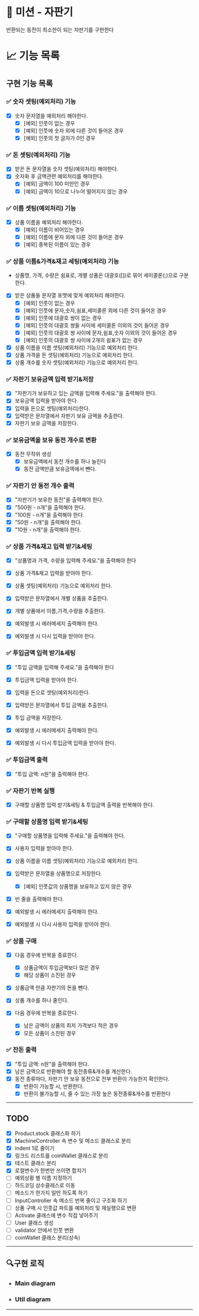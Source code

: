 # 🚀 미션 - 자판기

반환되는 동전이 최소한이 되는 자판기를 구현한다

# 📈 기능 목록

## 구현 기능 목록

### ✅ 숫자 셋팅(예외처리) 기능

- [x] 숫자 문자열을 예외처리 해야한다.
    - [x] [예외] 인풋이 없는 경우
    - [x] [예외] 인풋에 숫자 외에 다른 것이 들어온 경우
    - [x] [예외] 인풋의 첫 글자가 0인 경우

### ✅ 돈 셋팅(예외처리) 기능

- [x] 받은 돈 문자열을 숫자 셋팅(예외처리) 해야한다.
- [x] 숫자화 후 금액관련 예외처리를 해야한다.
    - [x] [예외] 금액이 100 미만인 경우
    - [x] [예외] 금액이 10으로 나누어 떨어지지 않는 경우

### ✅ 이름 셋팅(예외처리) 기능

- [x] 상품 이름을 예외처리 해야한다.
    - [x] [예외] 이름이 비어있는 경우
    - [x] [예외] 이름에 문자 외에 다른 것이 들어온 경우
    - [x] [예외] 중복된 이름이 있는 경우

### ✅ 상품 이름&가격&재고 세팅(예외처리) 기능

- 상품명, 가격, 수량은 쉼표로, 개별 상품은 대괄호([])로 묶어 세미콜론(;)으로 구분한다.

- [x] 받은 상품들 문자열 포멧에 맞게 예외처리 해야한다.
    - [x] [예외] 인풋이 없는 경우
    - [x] [예외] 인풋에 문자,숫자,쉼표,세미콜론 외에 다른 것이 들어온 경우
    - [x] [예외] 인풋에 대괄호 쌍이 없는 경우
    - [x] [예외] 인풋의 대괄호 쌍들 사이에 세미콜론 이외의 것이 들어온 경우
    - [x] [예외] 인풋의 대괄호 쌍 사이에 문자,쉼표,숫자 이외의 것이 들어온 경우
    - [x] [예외] 인풋의 대괄호 쌍 사이에 2개의 쉼표가 없는 경우
- [x] 상품 이름을 이름 셋팅(예외처리) 기능으로 예외처리 한다.
- [x] 상품 가격을 돈 셋팅(예외처리) 기능으로 예외처리 한다.
- [x] 상품 개수를 숫자 셋팅(예외처리) 기능으로 예외처리 한다.

### ✅ 자판기 보유금액 입력 받기&저장

- [x] "자판기가 보유하고 있는 금액을 입력해 주세요."을 출력해야 한다.
- [x] 보유금액 입력을 받아야 한다.
- [x] 입력을 돈으로 셋팅(예외처리)한다.
- [x] 입력받은 문자열에서 자판기 보유 금액을 추출한다.
- [x] 자판기 보유 금액을 저장한다.

### ✅ 보유금액을 보유 동전 개수로 변환

- [x] 동전 무작위 생성
    - [x] 보유금액에서 동전 개수를 하나 늘린다
    - [x] 동전 금액만큼 보유금액에서 뺀다.

### ✅ 자판기 안 동전 개수 출력

- [x] "자판기가 보유한 동전"을 출력해야 한다.
- [x] "500원 - n개"을 출력해야 한다.
- [x] "100원 - n개"을 출력해야 한다.
- [x] "50원 - n개"을 출력해야 한다.
- [x] "10원 - n개"을 출력해야 한다.

### ✅ 상품 가격&재고 입력 받기&세팅

- [x] "상품명과 가격, 수량을 입력해 주세요."을 출력해야 한다
- [x] 상품 가격&재고 입력을 받아야 한다.
- [x] 상품 셋팅(예외처리) 기능으로 예외처리 한다.
- [x] 입력받은 문자열에서 개별 상품을 추출한다.
- [x] 개별 상품에서 이름,가격,수량을 추출한다.

- [x] 예외발생 시 에러메세지 출력해야 한다.
- [x] 예외발생 시 다시 입력을 받아야 한다.

### ✅ 투입금액 입력 받기&세팅

- [x] "투입 금액을 입력해 주세요."을 출력해야 한다
- [x] 투입금액 입력을 받아야 한다.
- [x] 입력을 돈으로 셋팅(예외처리)한다.
- [x] 입력받은 문자열에서 투입 금액을 추출한다.
- [x] 투입 금액을 저장한다.

- [x] 예외발생 시 에러메세지 출력해야 한다.
- [x] 예외발생 시 다시 투입금액 입력을 받아야 한다.

### ✅ 투입금액 출력

- [x] "투입 금액: n원"을 출력해야 한다.

### ✅ 자판기 반복 실행

- [x] 구매할 상품명 입력 받기&세팅 & 투입금액 출력을 반복해야 한다.

### ✅ 구매할 상품명 입력 받기&세팅

- [x] "구매할 상품명을 입력해 주세요."을 출력해야 한다.
- [x] 사용자 입력을 받아야 한다.
- [x] 상품 이름을 이름 셋팅(예외처리) 기능으로 예외처리 한다.
- [x] 입력받은 문자열을 상품명으로 저장한다.
    - [x] [예외] 인풋값의 상품명을 보유하고 있지 않은 경우
- [x] 빈 줄을 출력해야 한다.

- [x] 예외발생 시 에러메세지 출력해야 한다.
- [x] 예외발생 시 다시 사용자 입력을 받아야 한다.

### ✅ 상품 구매

- [x] 다음 경우에 반복을 종료한다.
    - [x] 상품금액이 투입금액보다 많은 경우
    - [x] 해당 상품이 소진된 경우

- [x] 상품금액 만큼 자판기의 돈을 뺀다.
- [x] 상품 개수를 하나 줄인다.

- [x] 다음 경우에 반복을 종료한다.
    - [x] 남은 금액이 상품의 최저 가격보다 적은 경우
    - [x] 모든 상품이 소진된 경우

### ✅ 잔돈 출력

- [x] "투입 금액: n원"을 출력해야 한다.
- [x] 남은 금액으로 반환해야 할 동전종류&개수를 계산한다.
- [x] 동전 종류마다, 자판기 안 보유 동전으로 전부 반환이 가능한지 확인한다.
    - [x] 반환이 가능할 시, 반환한다.
    - [x] 반환이 불가능할 시, 줄 수 있는 가장 높은 동전종류&개수를 반환한다

---

## TODO

- [x] Product.stock 클래스화 하기
- [x] MachineController 속 변수 및 메소드 클래스로 분리
- [x] indent 1로 줄이기
- [x] 링크드 리스트를 coinWallet 클래스로 분리
- [x] 테스트 클래스 분리
- [x] 로컬변수가 한번만 쓰이면 합치기
- [ ] 예외상황 별 이름 지정하기
- [ ] 하드코딩 상수클래스로 이동
- [ ] 메소드가 한가지 일만 하도록 하기
- [ ] InputController 속 메소드 반복 줄이고 구조화 하기
- [ ] 상품 구매 시 인풋값 파트를 예외처리 및 재실행으로 변환
- [ ] Activate 클래스에 변수 직접 넣어주기
- [ ] User 클래스 생성
- [ ] validator 안에서 인풋 변환
- [ ] coinWallet 클래스 분리(상속)

---

## 🔍구현 로직

- ### Main diagram


- ### Util diagram

---
